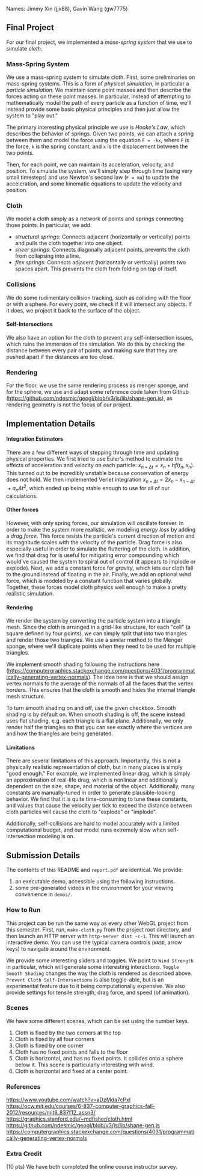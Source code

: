 Names: Jimmy Xin (jjx88), Gavin Wang (gw7775)

## Final Project
For our final project, we implemented a *mass-spring system* that we use to simulate *cloth*.

### Mass-Spring System
We use a mass-spring system to simulate cloth. First, some preliminaries on mass-spring systems. This is a form of *physical simulation*, in particular a *particle simulation*. We maintain some point masses and then describe the forces acting on these point masses. In particular, instead of attempting to mathematically model the path of every particle as a function of time, we'll instead provide some basic physical principles and then just allow the system to "play out."

The primary interesting physical principle we use is *Hooke's Law*, which describes the behavior of springs. Given two points, we can attach a spring between them and model the force using the equation `F = -kx`, where `F` is the force, `k` is the spring constant, and `x` is the displacement between the two points.

Then, for each point, we can maintain its acceleration, velocity, and position. To simulate the system, we'll simply step through time (using very small timesteps) and use Newton's second law (`F = ma`) to update the acceleration, and some kinematic equations to update the velocity and position.

### Cloth
We model a cloth simply as a network of points and springs connecting those points. In particular, we add:

- *structural springs*: Connects adjacent (horizontally or vertically) points and pulls the cloth together into one object.
- *sheer springs*: Connects diagonally adjacent points, prevents the cloth from collapsing into a line.
- *flex springs*: Connects adjacent (horizontally or vertically) points two spaces apart. This prevents the cloth from folding on top of itself.

### Collisions
We do some rudimentary collision tracking, such as colliding with the floor or with a sphere. For every point, we check if it will intersect any objects. If it does, we project it back to the surface of the object. 

#### Self-Intersections
We also have an option for the cloth to prevent any self-intersection issues, which ruins the immersion of the simulation. We do this by checking the distance between every pair of points, and making sure that they are pushed apart if the distances are too close. 

### Rendering
For the floor, we use the same rendering process as menger sponge, and for the sphere, we use and adapt some reference code taken from Github (https://github.com/ndesmic/geogl/blob/v3/js/lib/shape-gen.js), as rendering geometry is not the focus of our project.


<div style="page-break-after: always;"></div>


## Implementation Details

#### Integration Estimators
There are a few different ways of stepping through time and updating physical properties. We first tried to use Euler's method to estimate the effects of acceleration and velocity on each particle: $x_{n+\Delta t}​=x_n​+hf(t_n​,x_n​)$. This turned out to be incredibly unstable because conservation of energy does not hold. We then implemented Verlet integration $x_{n+\Delta t}​=2x_n - x_{n-\Delta t}​+a_n \Delta t^2$, which ended up being stable enough to use for all of our calculations. 

#### Other forces
However, with only spring forces, our simulation will oscillate forever. In order to make the system more realistic, we modeling *energy loss* by adding a *drag force*. This force resists the particle's current direction of motion and its magnitude scales with the velocity of the particle. Drag force is also especially useful in order to simulate the fluttering of the cloth. In addition, we find that drag for is useful for mitigating error compounding which would've caused the system to spiral out of control (it appears to implode or explode). Next, we add a constant force for *gravity*, which lets our cloth fall to the ground instead of floating in the air. Finally, we add an optional *wind* force, which is modeled by a constant function that varies globally. Together, these forces model cloth physics well enough to make a pretty realistic simulation. 

#### Rendering
We render the system by converting the particle system into a triangle mesh. Since the cloth is arranged in a grid-like structure, for each "cell" (a square defined by four points), we can simply split that into two triangles and render those two triangles. We use a similar method to the Menger sponge, where we'll duplicate points when they need to be used for multiple triangles.

We implement smooth shading following the instructions here (https://computergraphics.stackexchange.com/questions/4031/programmatically-generating-vertex-normals). The idea here is that we should assign vertex normals to the average of the normals of all the faces that the vertex borders. This ensures that the cloth is smooth and hides the internal triangle mesh structure.

To turn smooth shading on and off, use the given checkbox. Smooth shading is by default on. When smooth shading is off, the scene instead uses flat shading, e.g. each triangle is a flat plane. Additionally, we only render half the triangles so that you can see exactly where the vertices are and how the triangles are being generated.

#### Limitations
There are several limitations of this approach. Importantly, this is not a physically realistic representation of cloth, but in many places is simply "good enough." For example, we implemented linear drag, which is simply an approximation of real-life drag, which is nonlinear and additionally dependent on the size, shape, and material of the object. Additionally, many constants are manually-tuned in order to generate plausible-looking behavior. We find that it is quite time-consuming to tune these constants, and values that cause the velocity per tick to exceed the distance between cloth particles will cause the cloth to "explode" or "implode". 

Additionally, self-collisions are hard to model accurately with a limited computational budget, and our model runs extremely slow when self-intersection modeling is on.


<div style="page-break-after: always;"></div>


## Submission Details
The contents of this README and `report.pdf` are identical. We provide:
1. an executable demo, accessible using the following instructions.
2. some pre-generated videos in the environment for your viewing convenience in `demos/`.

### How to Run
This project can be run the same way as every other WebGL project from this semester. First, run, `make-cloth.py` from the project root directory, and then launch an HTTP server with `http-server dist -c-1`. This will launch an interactive demo. You can use the typical camera controls (`WASD`, arrow keys) to navigate around the environment. 

We provide some interesting sliders and toggles. We point to `Wind Strength` in particular, which will generate some interesting interactions. `Toggle Smooth Shading` changes the way the cloth is rendered as described above. `Prevent Cloth Self-Intersections` is also toggle-able, but is an experimental feature due to it being computationally expensive. We also provide settings for tensile strength, drag force, and speed (of animation).

### Scenes
We have some different scenes, which can be set using the number keys.

1. Cloth is fixed by the two corners at the top
2. Cloth is fixed by all four corners
3. Cloth is fixed by one corner
4. Cloth has no fixed points and falls to the floor
5. Cloth is horizontal, and has no fixed points. It collides onto a sphere below it. This scene is particularly interesting with wind. 
6. Cloth is horizontal and fixed at a center point.

### References
https://www.youtube.com/watch?v=aDzMda7cPxI \
https://ocw.mit.edu/courses/6-837-computer-graphics-fall-2012/resources/mit6_837f12_assn3/ \
https://graphics.stanford.edu/~mdfisher/cloth.html \
https://github.com/ndesmic/geogl/blob/v3/js/lib/shape-gen.js \
https://computergraphics.stackexchange.com/questions/4031/programmatically-generating-vertex-normals

### Extra Credit
(10 pts) We have both completed the online course instructor survey.
